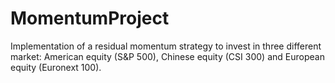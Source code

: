 # MomentumProject
Implementation of a residual momentum strategy to invest in three different market: American equity (S&P 500), Chinese equity (CSI 300) and European equity (Euronext 100).
